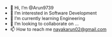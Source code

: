 - 👋 Hi, I’m @Arun9739
- 👀 I’m interested in Software Development
- 🌱 I’m currently learning Engineering
- 💞️ I’m looking to collaborate on ...
- 📫 How to reach me nayakarun02@gmail.com

<!---
Arun9739/Arun9739 is a ✨ special ✨ repository because its `README.md` (this file) appears on your GitHub profile.
You can click the Preview link to take a look at your changes.
--->

